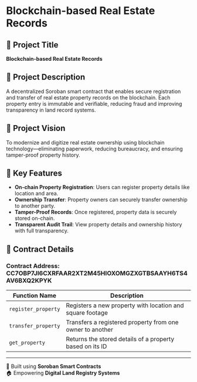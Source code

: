 # Blockchain-based Real Estate Records

## 📌 Project Title
**Blockchain-based Real Estate Records**

## 📖 Project Description
A decentralized Soroban smart contract that enables secure registration and transfer of real estate property records on the blockchain. Each property entry is immutable and verifiable, reducing fraud and improving transparency in land record systems.

## 🌟 Project Vision
To modernize and digitize real estate ownership using blockchain technology—eliminating paperwork, reducing bureaucracy, and ensuring tamper-proof property history.

## 🧩 Key Features
- **On-chain Property Registration**: Users can register property details like location and area.
- **Ownership Transfer**: Property owners can securely transfer ownership to another party.
- **Tamper-Proof Records**: Once registered, property data is securely stored on-chain.
- **Transparent Audit Trail**: View property details and ownership history with full transparency.

## 📜 Contract Details

### Contract Address: CC7OBP7JI6CXRFAAR2XT2M45HIOXOMGZXGTBSAAYH6TS4AV6BXQ2KPYK

| Function Name       | Description                                                           |
|---------------------|------------------------------------------------------------------------|
| `register_property` | Registers a new property with location and square footage              |
| `transfer_property` | Transfers a registered property from one owner to another              |
| `get_property`      | Returns the stored details of a property based on its ID               |

---

🔗 Built using **Soroban Smart Contracts**  
🏠 Empowering **Digital Land Registry Systems**
